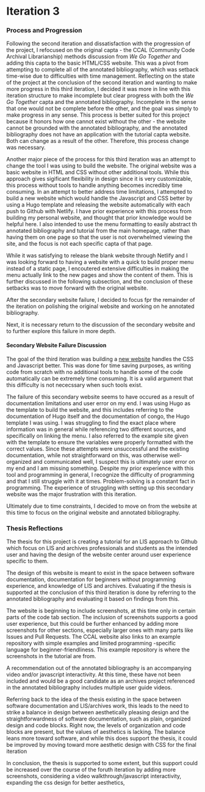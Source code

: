 # Iteration 3

### Process and Progression 

Following the second iteration and dissatisfaction with the progression of the project, I 
refocused on the original capta - the CCAL (Community Code Archival Librarianship) methods discussion from *We Go Together* and adding this capta to the basic HTML/CSS website. 
This was a pivot from attempting to complete all of the annotated bibliography, which was 
setback time-wise due to difficulties with time management. Reflecting on the state of the 
project at the conclusion of the second iteration and wanting to make more progress in this 
third iteration, I decided it was more in line with this iteration structure to make 
incomplete but clear progress with both the *We Go Together* capta and the annotated bibliography. Incomplete in the sense that one would not be complete before the other, and 
the goal was simply to make progress in any sense. This process is better suited for this project because it honors how one cannot exist without the other - the website cannot be grounded with the annotated bibliography, and the annotated bibliography does not have an application with the tutorial capta website. Both can change as a result of the other. Therefore, this process change was necessary. 

Another major piece of the process for this third iteration was an attempt to change the tool I was using to build the website. The original website was a basic website in HTML and CSS without other additional tools. While this approach gives sigificant flexibility in design since it is very customizable, this process without tools to handle anything becomes incredibly time consuming. In an attempt to better address time limitations, I attempted to build a new website which would handle the Javascript and CSS better by using a Hugo template and releasing the website automatically with each push to Github with Netlify. I have prior experience with this process from building my personal website, and thought that prior knowledge would be helpful here. I also intended to use the menu formatting to easily abstract th annotated bibliography and tutorial from the main homepage, rather than having them on one page so that the user is not overwhelmed viewing the site, and the focus is not each specific capta of that page. 

While it was satisfying to release the blank website through Netlify and I was looking forward to having a website with a quick to build proper menu instead of a static page, I encoutered extensive difficulties in making the menu actually link to the new pages and show the content of them. This is further discussed in the following subsection, and the conclusion of these setbacks was to move forward with the original website. 

After the secondary website failure, I decided to focus fpr the remainder of the iteration on polishing the original website and working on he annotated bibliography. 


Next, it is necessary return to the discussion of the secondary website and to further explore this failure in more depth.

#### Secondary Website Failure Discussion 
The goal of the third iteration was building a [new website](https://ccalweb2.netlify.app)
handles the CSS and Javascript better. This was done for time saving purposes, as writing code from scratch with no additional tools to handle some of the code automatically can be extremely time consuming. It is a valid argument that this difficulty is not nececssary when such tools exist. 

The failure of this secondary website seems to have occured as a result of documentation limitations and user error on my end. I was using Hugo as the template to build the website, and this includes referring to the documentation of Hugo itself and the documentation of congo, the Hugo template I was using. I was struggling to find the exact place where information was in general while referencing two different sources, and specifically on linking the menu. I also referred to the example site given with the template to ensure the variables were properly formatted with the correct values. Since these attempts were unsuccessful and the existing documentation, while not straightforward on this, was otherwise well-organized and communicated well, I suspect this is ultimately user error on my end and I am missing something. Despite my prior experience with this tool and programming in general, I recognize the difficulty of programming and that I still struggle with it at times. Problem-solving is a constant fact in programming. The experience of struggling with setting up this secondary website was the major frustration with this iteration. 

Ultimately due to time constraints, I decided to move on from the website at this time to focus on the original website and annotated bibliography. 

### Thesis Reflections 

The thesis for this project is creating a tutorial for an LIS approach to Github which 
focus on LIS and archives professionals and students as the intended user and having the design
of the website center around user experience specific to them. 

The design of this website is meant to exist in the space between software documentation, documentation for beginners without programming experience, and knowledge of LIS and archives. Evaluating if the thesis is supported at the conclusion of this third iteration is done by referring to the annotated bibliography and evaluating it based on findings from this. 

The website is beginning to include screenshots, at this time only in certain parts of the code tab section. The inclusion of screenshots supports a good user experience, but this could be further enhanced by adding more screenshots for other sections, especially larger ones with 
many parts like Issues and Pull Requests. The CCAL website also links to an example repository with simple examples and limited programming -specific language for beginner-friendliness. This example repository is where the screenshots in the tutorial are from. 

A recommendation out of the annotated bibliography is an accompanying video and/or javascript interactivity. At this time, these have not been included and would be a good candidate as an archives project referenced in the annotated bibliography includes multiple user guide videos. 

Referring back to the idea of the thesis existing in the space between software documentation and LIS/archives work, this leads to the need to strike a balance in design between aesthetically pleasing design and the straightforwardness of software documentation, such as plain, organized design and code blocks. Right now, the levels of organization and code blocks are present, but the values of aesthetics is lacking. The balance leans more toward software, and while this does support the thesis, it could be improved by moving toward more aesthetic design with CSS for the final iteration 

In conclusion, the thesis is supported to some extent,  but this support could be increased over the course of the foruth iteration by adding more screenshots, considering a video walkthrough/javascript interactivity, expanding the css design for better aesthetics, 

